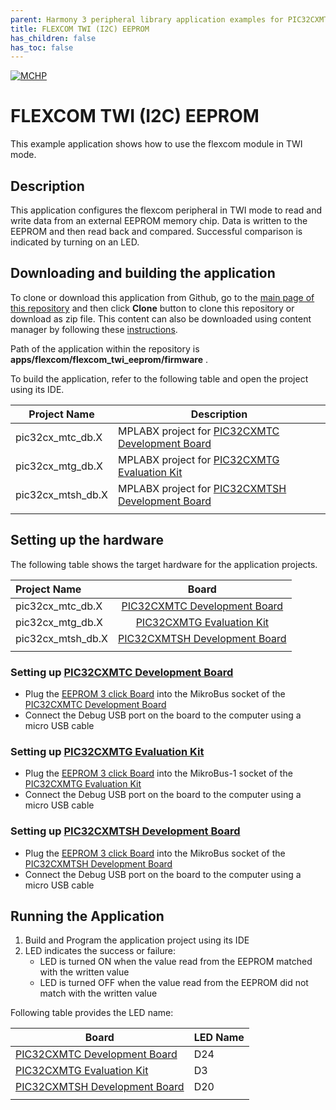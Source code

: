 ```yaml
---
parent: Harmony 3 peripheral library application examples for PIC32CXMT family
title: FLEXCOM TWI (I2C) EEPROM 
has_children: false
has_toc: false
---
```


[![MCHP](https://www.microchip.com/ResourcePackages/Microchip/assets/dist/images/logo.png)](https://www.microchip.com)

# FLEXCOM TWI (I2C) EEPROM

This example application shows how to use the flexcom module in TWI mode.

## Description

This application configures the flexcom peripheral in TWI mode to read and write data from an external EEPROM memory chip. Data is written to the EEPROM and then read back and compared. Successful comparison is indicated by turning on an LED.

## Downloading and building the application

To clone or download this application from Github, go to the [main page of this repository](https://github.com/Microchip-MPLAB-Harmony/csp_apps_pic32cx_mt) and then click **Clone** button to clone this repository or download as zip file.
This content can also be downloaded using content manager by following these [instructions](https://github.com/Microchip-MPLAB-Harmony/contentmanager/wiki).

Path of the application within the repository is **apps/flexcom/flexcom_twi_eeprom/firmware** .

To build the application, refer to the following table and open the project using its IDE.

| Project Name      | Description                                    |
| ----------------- | ---------------------------------------------- |
| pic32cx_mtc_db.X | MPLABX project for [PIC32CXMTC Development Board](https://www.microchip.com/en-us/development-tool/EV58E84A) |
| pic32cx_mtg_db.X | MPLABX project for [PIC32CXMTG Evaluation Kit](https://www.microchip.com/en-us/development-tool/EV11K09A) |
| pic32cx_mtsh_db.X | MPLABX project for [PIC32CXMTSH Development Board](https://www.microchip.com/en-us/development-tool/PIC32CXMTSH-DB) |
|||

## Setting up the hardware

The following table shows the target hardware for the application projects.

| Project Name| Board|
|:---------|:---------:|
| pic32cx_mtc_db.X | [PIC32CXMTC Development Board](https://www.microchip.com/en-us/development-tool/EV58E84A) |
| pic32cx_mtg_db.X | [PIC32CXMTG Evaluation Kit](https://www.microchip.com/en-us/development-tool/EV11K09A) |
| pic32cx_mtsh_db.X| [PIC32CXMTSH Development Board](https://www.microchip.com/en-us/development-tool/PIC32CXMTSH-DB) |
|||

### Setting up [PIC32CXMTC Development Board](https://www.microchip.com/en-us/development-tool/EV58E84A)

- Plug the [EEPROM 3 click Board](https://www.mikroe.com/eeprom-3-click) into the MikroBus socket of the [PIC32CXMTC Development Board](https://www.microchip.com/en-us/development-tool/EV58E84A)
- Connect the Debug USB port on the board to the computer using a micro USB cable

### Setting up [PIC32CXMTG Evaluation Kit](https://www.microchip.com/en-us/development-tool/EV11K09A)

- Plug the [EEPROM 3 click Board](https://www.mikroe.com/eeprom-3-click) into the MikroBus-1 socket of the [PIC32CXMTG Evaluation Kit](https://www.microchip.com/en-us/development-tool/EV11K09A)
- Connect the Debug USB port on the board to the computer using a micro USB cable

### Setting up [PIC32CXMTSH Development Board](https://www.microchip.com/en-us/development-tool/PIC32CXMTSH-DB)

- Plug the [EEPROM 3 click Board](https://www.mikroe.com/eeprom-3-click) into the MikroBus socket of the [PIC32CXMTSH Development Board](https://www.microchip.com/en-us/development-tool/PIC32CXMTSH-DB)
- Connect the Debug USB port on the board to the computer using a micro USB cable

## Running the Application

1. Build and Program the application project using its IDE
2. LED indicates the success or failure:
    - LED is turned ON when the value read from the EEPROM matched with the written value
    - LED is turned OFF when the value read from the EEPROM did not match with the written value

Following table provides the LED name:

| Board      | LED Name |
| ---------- | ---------------- |
| [PIC32CXMTC Development Board](https://www.microchip.com/en-us/development-tool/EV58E84A)  | D24 |
| [PIC32CXMTG Evaluation Kit](https://www.microchip.com/en-us/development-tool/EV11K09A)  | D3 |
| [PIC32CXMTSH Development Board](https://www.microchip.com/en-us/development-tool/PIC32CXMTSH-DB)  | D20 |
|||
